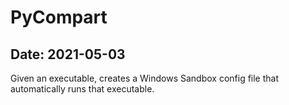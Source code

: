 # PyCompart

## Date: 2021-05-03

Given an executable, creates a Windows Sandbox config file that automatically runs that executable.